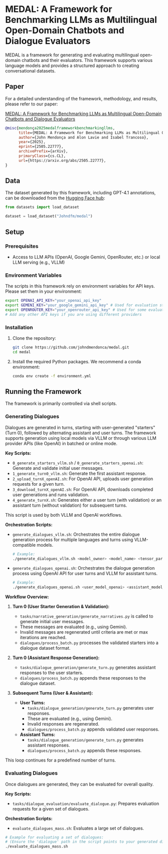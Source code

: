 # MEDAL: A Framework for Benchmarking LLMs as Multilingual Open-Domain Chatbots and Dialogue Evaluators

MEDAL is a framework for generating and evaluating multilingual open-domain chatbots and their evaluators. This framework supports various language models and provides a structured approach to creating conversational datasets.

## Paper

For a detailed understanding of the framework, methodology, and results, please refer to our paper:

[MEDAL: A Framework for Benchmarking LLMs as Multilingual Open-Domain Chatbots and Dialogue Evaluators](https://arxiv.org/abs/2505.22777)

```bibtex
@misc{mendonça2025medalframeworkbenchmarkingllms,
      title={MEDAL: A Framework for Benchmarking LLMs as Multilingual Open-Domain Chatbots and Dialogue Evaluators}, 
      author={John Mendonça and Alon Lavie and Isabel Trancoso},
      year={2025},
      eprint={2505.22777},
      archivePrefix={arXiv},
      primaryClass={cs.CL},
      url={https://arxiv.org/abs/2505.22777}, 
}
```

## Data

The dataset generated by this framework, including GPT-4.1 annotations, can be downloaded from the [Hugging Face hub](https://huggingface.co/datasets/Johndfm/medal):
```python
from datasets import load_dataset

dataset = load_dataset("Johndfm/medal")
```

## Setup

### Prerequisites

*   Access to LLM APIs (OpenAI, Google Gemini, OpenRouter, etc.) or local LLM serving (e.g., VLLM)

### Environment Variables

The scripts in this framework rely on environment variables for API keys. Please set them in your environment:

```bash
export OPENAI_API_KEY="your_openai_api_key"
export GEMENI_KEY="your_google_gemini_api_key" # Used for evaluation steps
export OPENROUTER_KEY="your_openrouter_api_key" # Used for some evaluation scripts
# Add any other API keys if you are using different providers
```

### Installation

1.  Clone the repository:
    ```bash
    git clone https://github.com/johndmendonca/medal.git
    cd medal
    ```

2.  Install the required Python packages. We recommend a conda environment:
    ```bash
    conda env create -f environment.yml
    ```

## Running the Framework

The framework is primarily controlled via shell scripts.

### Generating Dialogues

Dialogues are generated in turns, starting with user-generated "starters" (Turn 0), followed by alternating assistant and user turns. The framework supports generation using local models via VLLM or through various LLM provider APIs (like OpenAI) in batched or online mode.

**Key Scripts:**

*   `0_generate_starters_vllm.sh` / `0_generate_starters_openai.sh`: Generate and validate initial user messages.
*   `1_generate_turn0_vllm.sh`: Generate the first assistant response.
*   `2_upload_turnX_openAI.sh`: For OpenAI API, uploads user generation requests for a given turn.
*   `3_download_turnX_openAI.sh`: For OpenAI API, downloads completed user generations and runs validation.
*   `4_generate_turnX.sh`: Generates either a user turn (with validation) or an assistant turn (without validation) for subsequent turns. 

This script is used by both VLLM and OpenAI workflows.

**Orchestration Scripts:**

*   `generate_dialogues_vllm.sh`: Orchestrates the entire dialogue generation process for multiple languages and turns using VLLM-compatible models.
    ```bash
    # Example:
    ./generate_dialogues_vllm.sh <model_owner> <model_name> <tensor_parallel_size>
    ```

*   `generate_dialogues_openai.sh`: Orchestrates the dialogue generation process using OpenAI API for user turns and VLLM for assistant turns.
    ```bash
    # Example:
    ./generate_dialogues_openai.sh <user_model_openai> <assistant_model_owner_vllm> <assistant_model_name_vllm> <tensor_parallel_size_vllm>
    ```

**Workflow Overview:**

1.  **Turn 0 (User Starter Generation & Validation):**
    *   `tasks/narrative_generation/generate_narratives.py` is called to generate initial user messages.
    *   These messages are evaluated (e.g., using Gemini).
    *   Invalid messages are regenerated until criteria are met or max iterations are reached.
    *   `dialogues/process_batch.py` processes the validated starters into a dialogue dataset format.

2.  **Turn 0 (Assistant Response Generation):**
    *   `tasks/dialogue_generation/generate_turn.py` generates assistant responses to the user starters.
    *   `dialogues/process_batch.py` appends these responses to the dialogue dataset.

3.  **Subsequent Turns (User & Assistant):**
    *   **User Turns:**
        *   `tasks/dialogue_generation/generate_turn.py` generates user responses.
        *   These are evaluated (e.g., using Gemini).
        *   Invalid responses are regenerated.
        *   `dialogues/process_batch.py` appends validated user responses.
    *   **Assistant Turns:**
        *   `tasks/dialogue_generation/generate_turn.py` generates assistant responses.
        *   `dialogues/process_batch.py` appends these responses.

This loop continues for a predefined number of turns.

### Evaluating Dialogues

Once dialogues are generated, they can be evaluated for overall quality.

**Key Scripts:**

*   `tasks/dialogue_evaluation/evaluate_dialogue.py`: Prepares evaluation requests for a given set of dialogues.

**Orchestration Scripts:**

*   `evaluate_dialogues_mass.sh`: Evaluates a large set of dialogues.

```bash
# Example for evaluating a set of dialogues:
# (Ensure the 'dialogue' path in the script points to your generated dialogues)
./evaluate_dialogues_mass.sh
```
